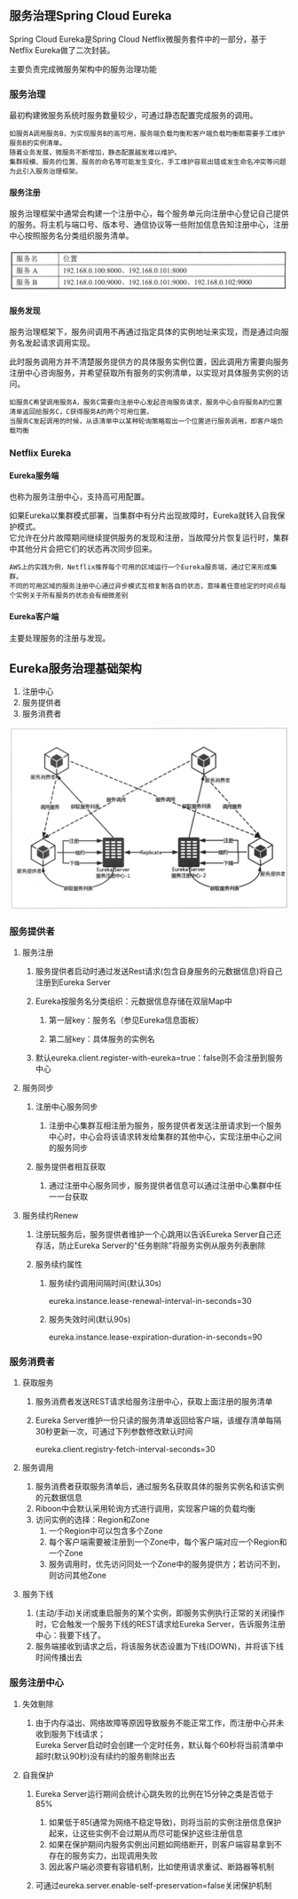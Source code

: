 ## 服务治理Spring Cloud Eureka

Spring Cloud Eureka是Spring Cloud Netflix微服务套件中的一部分，基于Netflix Eureka做了二次封装。

主要负责完成微服务架构中的服务治理功能

### 服务治理

最初构建微服务系统时服务数量较少，可通过静态配置完成服务的调用。

    如服务A调用服务B，为实现服务B的高可用，服务端负载均衡和客户端负载均衡都需要手工维护服务B的实例清单。
    随着业务发展，微服务不断增加，静态配置越发难以维护。
    集群规模、服务的位置、服务的命名等可能发生变化，手工维护容易出错或发生命名冲突等问题
    为此引入服务治理框架。

#### 服务注册

服务治理框架中通常会构建一个注册中心，每个服务单元向注册中心登记自己提供的服务。将主机与端口号、版本号、通信协议等一些附加信息告知注册中心，注册中心按照服务名分类组织服务清单。

![Eureka1.png](images/eureka/Eureka1.png)

#### 服务发现

服务治理框架下，服务间调用不再通过指定具体的实例地址来实现，而是通过向服务名发起请求调用实现。

此时服务调用方并不清楚服务提供方的具体服务实例位置，因此调用方需要向服务注册中心咨询服务，并希望获取所有服务的实例清单，以实现对具体服务实例的访问。

    如服务C希望调用服务A，服务C需要向注册中心发起咨询服务请求，服务中心会将服务A的位置清单返回给服务C，C获得服务A的两个可用位置。
    当服务C发起调用的时候，从该清单中以某种轮询策略取出一个位置进行服务调用，即客户端负载均衡

### Netflix Eureka

#### Eureka服务端

也称为服务注册中心，支持高可用配置。

如果Eureka以集群模式部署，当集群中有分片出现故障时，Eureka就转入自我保护模式。  
它允许在分片故障期间继续提供服务的发现和注册，当故障分片恢复运行时，集群中其他分片会把它们的状态再次同步回来。

    AWS上的实践为例，Netflix推荐每个可用的区域运行一个Eureka服务端，通过它来形成集群。
    不同的可用区域的服务注册中心通过异步模式互相复制各自的状态，意味着任意给定的时间点每个实例关于所有服务的状态会有细微差别

#### Eureka客户端

主要处理服务的注册与发现。

## Eureka服务治理基础架构

1. 注册中心
2. 服务提供者
3. 服务消费者

![img_1.png](img_1.png)

### 服务提供者

1. 服务注册
   
    1. 服务提供者启动时通过发送Rest请求(包含自身服务的元数据信息)将自己注册到Eureka Server
    
    2. Eureka按服务名分类组织：元数据信息存储在双层Map中
    
        1. 第一层key：服务名（参见Eureka信息面板）

        2. 第二层key：具体服务的实例名
    
    3. 默认eureka.client.register-with-eureka=true：false则不会注册到服务中心
    
2. 服务同步

    1. 注册中心服务同步
       
        1. 注册中心集群互相注册为服务，服务提供者发送注册请求到一个服务中心时，中心会将该请求转发给集群的其他中心，实现注册中心之间的服务同步
    
    2. 服务提供者相互获取
    
        1. 通过注册中心服务同步，服务提供者信息可以通过注册中心集群中任一一台获取
    
3. 服务续约Renew

    1. 注册玩服务后，服务提供者维护一个心跳用以告诉Eureka Server自己还存活，防止Eureka Server的"任务剔除"将服务实例从服务列表删除
    
    2. 服务续约属性
    
        1. 服务续约调用间隔时间(默认30s)
           
            eureka.instance.lease-renewal-interval-in-seconds=30
           
        2. 服务失效时间(默认90s)
    
            eureka.instance.lease-expiration-duration-in-seconds=90

### 服务消费者

1. 获取服务

    1. 服务消费者发送REST请求给服务注册中心，获取上面注册的服务清单
    2. Eureka Server维护一份只读的服务清单返回给客户端，该缓存清单每隔30秒更新一次，可通过下列参数修改默认时间
        
        eureka.client.registry-fetch-interval-seconds=30

2. 服务调用

    1. 服务消费者获取服务清单后，通过服务名获取具体的服务实例名和该实例的元数据信息
    2. Riboon中会默认采用轮询方式进行调用，实现客户端的负载均衡
    3. 访问实例的选择：Region和Zone
        1. 一个Region中可以包含多个Zone
        2. 每个客户端需要被注册到一个Zone中，每个客户端对应一个Region和一个Zone
        3. 服务调用时，优先访问同处一个Zone中的服务提供方；若访问不到，则访问其他Zone

3. 服务下线

   1. (主动/手动)关闭或重启服务的某个实例，即服务实例执行正常的关闭操作时，它会触发一个服务下线的REST请求给Eureka Server，告诉服务注册中心：我要下线了。
   2. 服务端接收到请求之后，将该服务状态设置为下线(DOWN)，并将该下线时间传播出去

### 服务注册中心

1. 失效剔除

    1. 由于内存溢出、网络故障等原因导致服务不能正常工作，而注册中心并未收到服务下线请求；  
       Eureka Server启动时会创建一个定时任务，默认每个60秒将当前清单中超时(默认90秒)没有续约的服务剔除出去

2. 自我保护

    1. Eureka Server运行期间会统计心跳失败的比例在15分钟之类是否低于85%
    
        1. 如果低于85(通常为网络不稳定导致)，则将当前的实例注册信息保护起来，让这些实例不会过期从而尽可能保护这些注册信息
        2. 如果在保护期间内服务实例出问题如网络断开，则客户端容易拿到不存在的服务实力，出现调用失败
        3. 因此客户端必须要有容错机制，比如使用请求重试、断路器等机制
    
    2. 可通过eureka.server.enable-self-preservation=false关闭保护机制
    